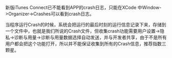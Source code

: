 新版iTunes Connect已不能看到APP的crash日志，只能在XCode 中Window->Organizer->Crashes可以看到crash日志。

当程序运行Crash的时候，系统会把运行的最后时刻的运行信息记录下来，存储到一个文件中，也就是我们所说的Crash文件，但收集crash功能需要用户设置->隐私->诊断与用量->诊断与用量数据选择自动发送，并与开发者共享，由于不是所有用户都会把这个功能打开，所以并不能保证收集到所有的Crash信息，推荐指数三颗星。